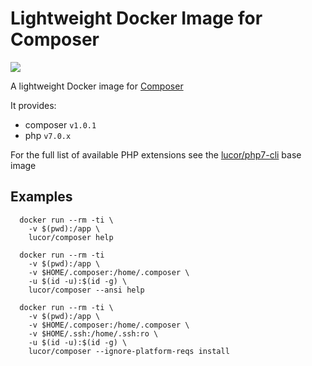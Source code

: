 # Lightweight Docker Image for Composer

[![](https://badge.imagelayers.io/lucor/composer:latest.svg)](https://imagelayers.io/?images=lucor/composer:latest 'Get your own badge on imagelayers.io')

A lightweight Docker image for [Composer](https://getcomposer.org/)

It provides:

  - composer `v1.0.1`
  - php `v7.0.x`

For the full list of available PHP extensions see the [lucor/php7-cli](https://hub.docker.com/r/lucor/php7-cli/) base image

## Examples

```
  docker run --rm -ti \
    -v $(pwd):/app \
    lucor/composer help
```
```
  docker run --rm -ti
    -v $(pwd):/app \
    -v $HOME/.composer:/home/.composer \
    -u $(id -u):$(id -g) \
    lucor/composer --ansi help
```
```
  docker run --rm -ti \
    -v $(pwd):/app \
    -v $HOME/.composer:/home/.composer \
    -v $HOME/.ssh:/home/.ssh:ro \
    -u $(id -u):$(id -g) \
    lucor/composer --ignore-platform-reqs install
```
